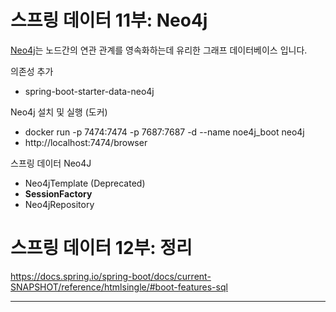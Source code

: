 # 스프링 데이터 11부: Neo4j

[Neo4j](https://neo4j.com/)는 노드간의 연관 관계를 영속화하는데 유리한 그래프 데이터베이스 입니다.

의존성 추가

* spring-boot-starter-data-neo4j

Neo4j 설치 및 실행 (도커)

* docker run -p 7474:7474 -p 7687:7687 -d --name noe4j_boot neo4j
* http://localhost:7474/browser

스프링 데이터 Neo4J

* Neo4jTemplate (Deprecated)
* **SessionFactory**
* Neo4jRepository



# 스프링 데이터 12부: 정리

https://docs.spring.io/spring-boot/docs/current-SNAPSHOT/reference/htmlsingle/#boot-features-sql

---

